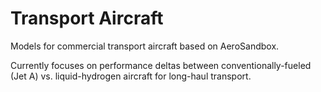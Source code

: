 # Transport Aircraft

Models for commercial transport aircraft based on AeroSandbox.

Currently focuses on performance deltas between conventionally-fueled (Jet A) vs. liquid-hydrogen aircraft for long-haul
transport.